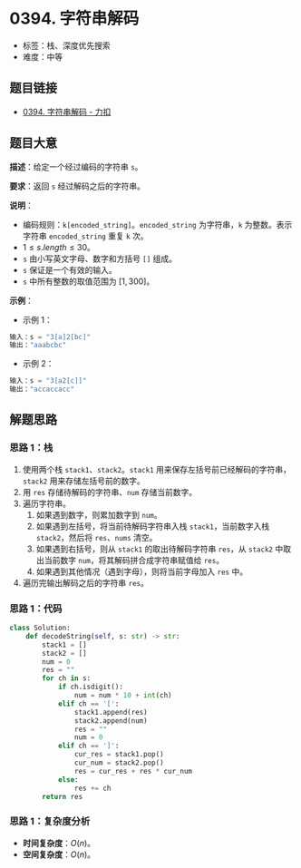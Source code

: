 # 0394. 字符串解码

- 标签：栈、深度优先搜索
- 难度：中等

## 题目链接

- [0394. 字符串解码 - 力扣](https://leetcode.cn/problems/decode-string/)

## 题目大意

**描述**：给定一个经过编码的字符串 `s`。

**要求**：返回 `s` 经过解码之后的字符串。

**说明**：

- 编码规则：`k[encoded_string]`。`encoded_string` 为字符串，`k` 为整数。表示字符串 `encoded_string` 重复 `k` 次。
- $1 \le s.length \le 30$。
- `s` 由小写英文字母、数字和方括号 `[]` 组成。
- `s` 保证是一个有效的输入。
- `s` 中所有整数的取值范围为 $[1, 300]$。

**示例**：

- 示例 1：

```python
输入：s = "3[a]2[bc]"
输出："aaabcbc"
```

- 示例 2：

```python
输入：s = "3[a2[c]]"
输出："accaccacc"
```

## 解题思路

### 思路 1：栈

1. 使用两个栈 `stack1`、`stack2`。`stack1` 用来保存左括号前已经解码的字符串，`stack2` 用来存储左括号前的数字。
2. 用 `res` 存储待解码的字符串、`num` 存储当前数字。
3. 遍历字符串。
   1. 如果遇到数字，则累加数字到 `num`。
   2. 如果遇到左括号，将当前待解码字符串入栈 `stack1`，当前数字入栈 `stack2`，然后将 `res`、`nums` 清空。
   3. 如果遇到右括号，则从 `stack1` 的取出待解码字符串 `res`，从 `stack2` 中取出当前数字 `num`，将其解码拼合成字符串赋值给 `res`。
   4. 如果遇到其他情况（遇到字母），则将当前字母加入 `res` 中。
4. 遍历完输出解码之后的字符串 `res`。

### 思路 1：代码

```python
class Solution:
    def decodeString(self, s: str) -> str:
        stack1 = []
        stack2 = []
        num = 0
        res = ""
        for ch in s:
            if ch.isdigit():
                num = num * 10 + int(ch)
            elif ch == '[':
                stack1.append(res)
                stack2.append(num)
                res = ""
                num = 0
            elif ch == ']':
                cur_res = stack1.pop()
                cur_num = stack2.pop()
                res = cur_res + res * cur_num
            else:
                res += ch
        return res
```

### 思路 1：复杂度分析

- **时间复杂度**：$O(n)$。
- **空间复杂度**：$O(n)$。

